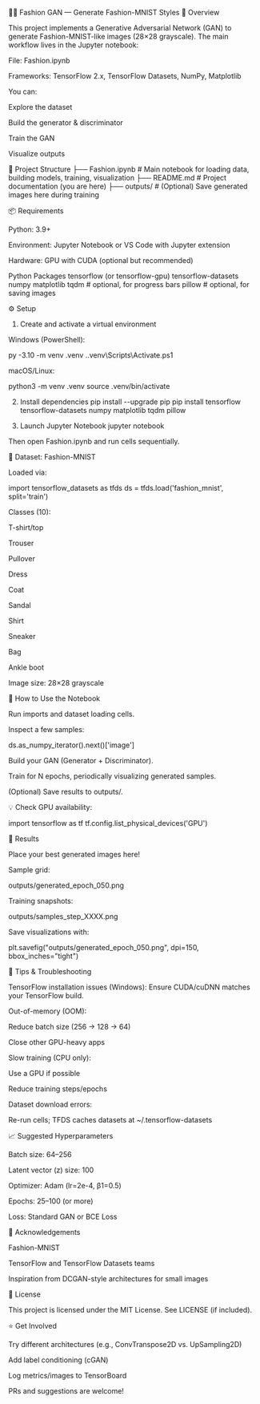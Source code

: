 🧵👗 Fashion GAN — Generate Fashion-MNIST Styles
🌟 Overview

This project implements a Generative Adversarial Network (GAN) to generate Fashion-MNIST-like images (28×28 grayscale).
The main workflow lives in the Jupyter notebook:

File: Fashion.ipynb

Frameworks: TensorFlow 2.x, TensorFlow Datasets, NumPy, Matplotlib

You can:

Explore the dataset

Build the generator & discriminator

Train the GAN

Visualize outputs

📁 Project Structure
├── Fashion.ipynb    # Main notebook for loading data, building models, training, visualization
├── README.md        # Project documentation (you are here)
├── outputs/         # (Optional) Save generated images here during training

📦 Requirements

Python: 3.9+

Environment: Jupyter Notebook or VS Code with Jupyter extension

Hardware: GPU with CUDA (optional but recommended)

Python Packages
tensorflow (or tensorflow-gpu)
tensorflow-datasets
numpy
matplotlib
tqdm          # optional, for progress bars
pillow        # optional, for saving images

⚙️ Setup
1. Create and activate a virtual environment

Windows (PowerShell):

py -3.10 -m venv .venv
.\.venv\Scripts\Activate.ps1


macOS/Linux:

python3 -m venv .venv
source .venv/bin/activate

2. Install dependencies
pip install --upgrade pip
pip install tensorflow tensorflow-datasets numpy matplotlib tqdm pillow

3. Launch Jupyter Notebook
jupyter notebook


Then open Fashion.ipynb and run cells sequentially.

🧰 Dataset: Fashion-MNIST

Loaded via:

import tensorflow_datasets as tfds
ds = tfds.load('fashion_mnist', split='train')


Classes (10):

T-shirt/top

Trouser

Pullover

Dress

Coat

Sandal

Shirt

Sneaker

Bag

Ankle boot

Image size: 28×28 grayscale

🚀 How to Use the Notebook

Run imports and dataset loading cells.

Inspect a few samples:

ds.as_numpy_iterator().next()['image']


Build your GAN (Generator + Discriminator).

Train for N epochs, periodically visualizing generated samples.

(Optional) Save results to outputs/.

💡 Check GPU availability:

import tensorflow as tf
tf.config.list_physical_devices('GPU')

🧪 Results

Place your best generated images here!

Sample grid:

outputs/generated_epoch_050.png


Training snapshots:

outputs/samples_step_XXXX.png


Save visualizations with:

plt.savefig("outputs/generated_epoch_050.png", dpi=150, bbox_inches="tight")

🔧 Tips & Troubleshooting

TensorFlow installation issues (Windows):
Ensure CUDA/cuDNN matches your TensorFlow build.

Out-of-memory (OOM):

Reduce batch size (256 → 128 → 64)

Close other GPU-heavy apps

Slow training (CPU only):

Use a GPU if possible

Reduce training steps/epochs

Dataset download errors:

Re-run cells; TFDS caches datasets at ~/.tensorflow-datasets

📈 Suggested Hyperparameters

Batch size: 64–256

Latent vector (z) size: 100

Optimizer: Adam (lr=2e-4, β1=0.5)

Epochs: 25–100 (or more)

Loss: Standard GAN or BCE Loss

🤝 Acknowledgements

Fashion-MNIST

TensorFlow and TensorFlow Datasets teams

Inspiration from DCGAN-style architectures for small images

📜 License

This project is licensed under the MIT License.
See LICENSE (if included).

⭐ Get Involved

Try different architectures (e.g., ConvTranspose2D vs. UpSampling2D)

Add label conditioning (cGAN)

Log metrics/images to TensorBoard

PRs and suggestions are welcome!
